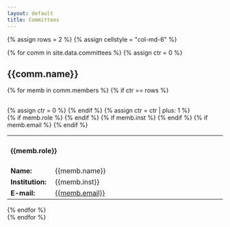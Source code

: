```yaml
---
layout: default
title: Committees
---
```


{% assign rows = 2 %}
{% assign cellstyle = "col-md-6" %}

{% for comm in site.data.committees %}
{% assign ctr = 0 %}
<div class = "row">
<a name = "{{comm.name | remove: " " }}"></a>
<h2> {{comm.name}}</h2>
  {% for memb in comm.members %}
    {% if ctr == rows %}
</div>
<div class = "row" style = "margin-top: 30px;">
{% assign ctr = 0 %}
    {% endif %}
    {% assign ctr = ctr | plus: 1 %}
<div class = "{{cellstyle}}">
  <table  width = "100%">
    {% if memb.role %}
      <tr>
        <td  colspan = "2">
          <h4>{{memb.role}}</h4>
        </td>
      </tr>
    {% endif %}
    <tr>
      <td width = "20%" > <b> Name: </b> </td>
      <td> {{memb.name}} </td>
    </tr>
    {% if memb.inst %}
    <tr>
      <td> <b> Institution:&nbsp; </b> </td>
      <td> {{memb.inst}} </td>
    </tr>
    {% endif %}
    {% if memb.email %}
    <tr>
      <td> <b> E-mail: </b> </td>
      <td> <a href="mailto:{{memb.email}}">{{memb.email}}</a> </td>
    </tr>
    {% endif %}

  </table>
</div>
  {% endfor %}
</div> <!-- row -->
{% endfor %}

